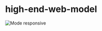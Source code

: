 # high-end-web-model
![Mode responsive](https://raw.githubusercontent.com/jcarlos0511/hig-end-model/master/assets/Screenshot-1.png)
